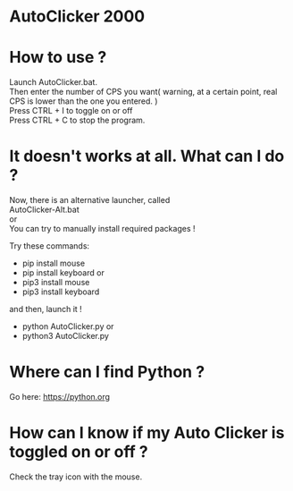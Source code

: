 # AutoClicker 2000

# How to use ?
Launch AutoClicker.bat.<br>
Then enter the number of CPS you want( warning, at a certain point, real CPS is lower than the one you entered. )<br>
Press CTRL + I to toggle on or off<br>
Press CTRL + C to stop the program.<br>

# It doesn't works at all. What can I do ?
Now, there is an alternative launcher, called<br>
AutoClicker-Alt.bat<br>
or<br>
You can try to manually install required packages !

Try these commands:

- pip install mouse
- pip install keyboard
or
- pip3 install mouse
- pip3 install keyboard

and then, launch it !

- python AutoClicker.py
or
- python3 AutoClicker.py

# Where can I find Python ?
Go here: https://python.org

# How can I know if my Auto Clicker is toggled on or off ?
Check the tray icon with the mouse.